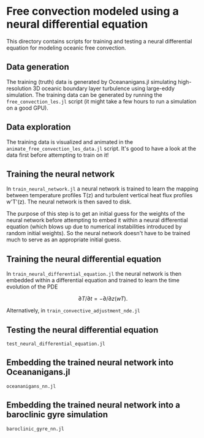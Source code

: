 # Free convection modeled using a neural differential equation

This directory contains scripts for training and testing a neural differential equation for modeling oceanic free convection.

## Data generation

The training (truth) data is generated by Oceananigans.jl simulating high-resolution 3D oceanic boundary layer turbulence using large-eddy simulation. The training data can be generated by running the `free_convection_les.jl` script (it might take a few hours to run a simulation on a good GPU).

## Data exploration

The training data is visualized and animated in the `animate_free_convection_les_data.jl` script. It's good to have a look at the data first before attempting to train on it!

## Training the neural network

In `train_neural_network.jl` a neural network is trained to learn the mapping between temperature profiles T(z) and turbulent vertical heat flux profiles w'T'(z). The neural network is then saved to disk.

The purpose of this step is to get an initial guess for the weights of the neural network before attempting to embed it within a neural differential equation (which blows up due to numerical instabilities introduced by random initial weights). So the neural network doesn't have to be trained much to serve as an appropriate initial guess.

## Training the neural differential equation

In `train_neural_differential_equation.jl` the neural network is then embedded within a differential equation and trained to learn the time evolution of the PDE

```math
∂T/∂t = - ∂/∂z(wT).
```

Alternatively, in `train_convective_adjustment_nde.jl`

## Testing the neural differential equation

`test_neural_differential_equation.jl`

## Embedding the trained neural network into Oceananigans.jl

`oceananigans_nn.jl`

## Embedding the trained neural network into a baroclinic gyre simulation

`baroclinic_gyre_nn.jl`
